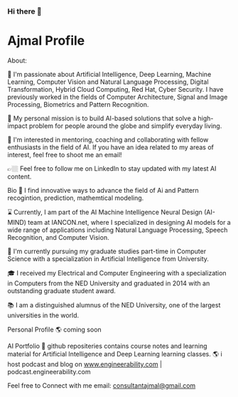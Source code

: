 ### Hi there 👋

<!--
**ajmal001786/ajmal001786** is a ✨ _special_ ✨ repository because its `README.md` (this file) appears on your GitHub profile.

Here are some ideas to get you started:

- 🔭 I’m currently working on ...
- 🌱 I’m currently learning ...
- 👯 I’m looking to collaborate on ...
- 🤔 I’m looking for help with ...
- 💬 Ask me about ...
- 📫 How to reach me: ...
- 😄 Pronouns: ...
- ⚡ Fun fact: ...
-->

# Ajmal Profile

About:

🔭 I'm passionate about Artificial Intelligence, Deep Learning, Machine Learning, Computer Vision and Natural Language Processing, Digital Transformation, Hybrid Cloud Computing, Red Hat, Cyber Security. I have previously worked in the fields of Computer Architecture, Signal and Image Processing, Biometrics and Pattern Recognition.

💭 My personal mission is to build AI-based solutions that solve a high-impact problem for people around the globe and simplify everyday living.

👯 I'm interested in mentoring, coaching and collaborating with fellow enthusiasts in the field of AI. If you have an idea related to my areas of interest, feel free to shoot me an email!

👉🏼 Feel free to follow me on LinkedIn to stay updated with my latest AI content.

Bio
🧠 I find innovative ways to advance the field of Ai and Pattern recogintion, prediction, mathemtical modeling.

⌛️ Currently, I am part of the AI Machine Intelligence Neural Design (AI-MIND) team at IANCON.net, where I specialized in designing AI models for a wide range of applications including Natural Language Processing, Speech Recognition, and Computer Vision.

🌱 I'm currently pursuing my graduate studies part-time in Computer Science with a specialization in Artificial Intelligence from University.

🎓 I received my Electrical and Computer Engineering with a specialization in Computers from the NED University and graduated in 2014 with an outstanding graduate student award.

📚 I am a distinguished alumnus of the NED University, one of the largest universities in the world.

Personal Profile
🌎 coming soon

AI Portfolio
💼 github repositeries contains course notes and learning material for Artificial Intelligence and Deep Learning learning classes.
🌎 i host podcast and blog on www.engineerability.com | podcast.engineerability.com

Feel free to Connect with me email: consultantajmal@gmail.com
